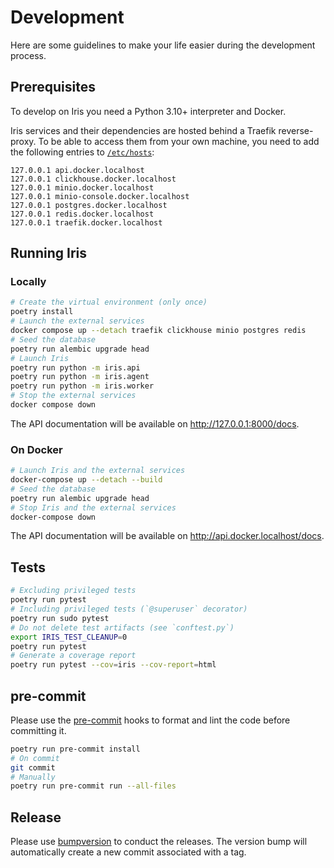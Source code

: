 # Development

Here are some guidelines to make your life easier during the development process.

## Prerequisites

To develop on Iris you need a Python 3.10+ interpreter and Docker.

Iris services and their dependencies are hosted behind a Traefik reverse-proxy.
To be able to access them from your own machine, you need to add the following entries to [`/etc/hosts`](file:///etc/hosts):
```
127.0.0.1 api.docker.localhost
127.0.0.1 clickhouse.docker.localhost
127.0.0.1 minio.docker.localhost
127.0.0.1 minio-console.docker.localhost
127.0.0.1 postgres.docker.localhost
127.0.0.1 redis.docker.localhost
127.0.0.1 traefik.docker.localhost
```

## Running Iris

### Locally

```bash
# Create the virtual environment (only once)
poetry install
# Launch the external services
docker compose up --detach traefik clickhouse minio postgres redis
# Seed the database
poetry run alembic upgrade head
# Launch Iris
poetry run python -m iris.api
poetry run python -m iris.agent
poetry run python -m iris.worker
# Stop the external services
docker compose down
```

The API documentation will be available on http://127.0.0.1:8000/docs.

### On Docker

```bash
# Launch Iris and the external services
docker-compose up --detach --build
# Seed the database
poetry run alembic upgrade head
# Stop Iris and the external services
docker-compose down
```

The API documentation will be available on http://api.docker.localhost/docs.

## Tests

```bash
# Excluding privileged tests
poetry run pytest
# Including privileged tests (`@superuser` decorator)
poetry run sudo pytest
# Do not delete test artifacts (see `conftest.py`)
export IRIS_TEST_CLEANUP=0
poetry run pytest
# Generate a coverage report
poetry run pytest --cov=iris --cov-report=html
```

## pre-commit

Please use the [pre-commit](https://pre-commit.com) hooks to format and lint the code before committing it.

```bash
poetry run pre-commit install
# On commit
git commit
# Manually
poetry run pre-commit run --all-files
```

## Release

Please use [bumpversion](https://pypi.org/project/bumpversion/0.6.0/) to conduct the releases.
The version bump will automatically create a new commit associated with a tag.
